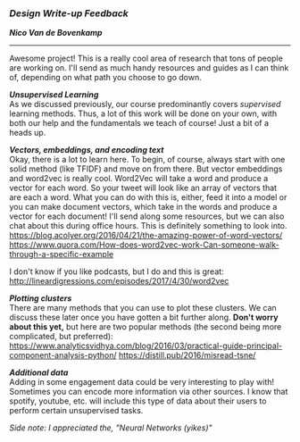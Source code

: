 ### ***Design Write-up Feedback***

***Nico Van de Bovenkamp***

***

Awesome project! This is a really cool area of research that tons of people are working on. I'll send as much handy resources and guides as I can think of, depending on what path you choose to go down.

***Unsupervised Learning***  
As we discussed previously, our course predominantly covers _supervised_ learning methods. Thus, a lot of this work will be done on your own, with both our help and the fundamentals we teach of course! Just a bit of a heads up.

***Vectors, embeddings, and encoding text***  
Okay, there is a lot to learn here. To begin, of course, always start with one solid method (like TFIDF) and move on from there. But vector embeddings and word2vec is really cool. Word2Vec will take a word and produce a vector for each word. So your tweet will look like an array of vectors that are each a word. What you can do with this is, either, feed it into a model or you can make document vectors, which take in the words and produce a vector for each document! I'll send along some resources, but we can also chat about this during office hours. This is definitely something to look into.
https://blog.acolyer.org/2016/04/21/the-amazing-power-of-word-vectors/
https://www.quora.com/How-does-word2vec-work-Can-someone-walk-through-a-specific-example

I don't know if you like podcasts, but I do and this is great:
http://lineardigressions.com/episodes/2017/4/30/word2vec

***Plotting clusters***  
There are many methods that you can use to plot these clusters. We can discuss these later once you have gotten a bit further along. **Don't worry about this yet,** but here are two popular methods (the second being more complicated, but preferred):
https://www.analyticsvidhya.com/blog/2016/03/practical-guide-principal-component-analysis-python/
https://distill.pub/2016/misread-tsne/

***Additional data***  
Adding in some engagement data could be very interesting to play with! Sometimes you can encode more information via other sources. I know that spotify, youtube, etc. will include this type of data about their users to perform certain unsupervised tasks.

*Side note: I appreciated the, "Neural Networks (yikes)"*
